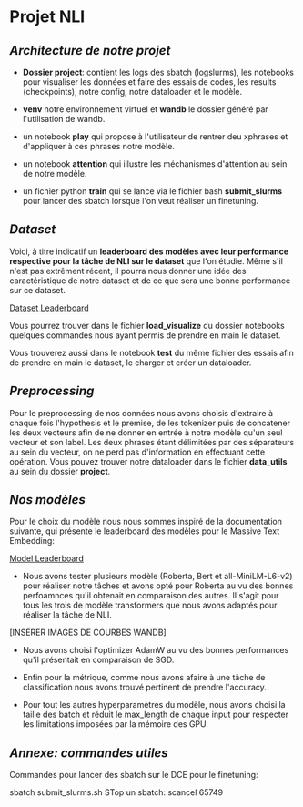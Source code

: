 # Projet NLI

## *Architecture de notre projet*

* **Dossier project**: contient les logs des sbatch (logslurms), les notebooks pour visualiser les données et faire des essais de codes, les results (checkpoints), notre config, notre dataloader et le modèle.

* **venv** notre environnement virtuel et **wandb** le dossier généré par l'utilisation de wandb.

* un notebook **play** qui propose à l'utilisateur de rentrer deu xphrases et d'appliquer à ces phrases notre modèle.

* un notebook **attention** qui illustre les méchanismes d'attention au sein de notre modèle.

* un fichier python **train** qui se lance via le fichier bash **submit_slurms** pour lancer des sbatch lorsque l'on veut réaliser un finetuning.

## *Dataset*

Voici, à titre indicatif un **leaderboard des modèles avec leur performance respective pour la tâche de NLI sur le dataset** que l'on étudie. Même s'il n'est pas extrêment récent, il pourra nous donner une idée des caractéristique de notre dataset et de ce que sera une bonne performance sur ce dataset.

[Dataset Leaderboard](https://nlp.stanford.edu/projects/snli/)

Vous pourrez trouver dans le fichier **load_visualize** du dossier notebooks quelques commandes nous ayant permis de prendre en main le dataset.

Vous trouverez aussi dans le notebook **test** du même fichier des essais afin de prendre en main le dataset, le charger et créer un dataloader.

## *Preprocessing*

Pour le preprocessing de nos données nous avons choisis d'extraire à chaque fois l'hypothesis et le premise, de les tokenizer puis de concatener les deux vecteurs afin de ne donner en entrée à notre modèle qu'un seul vecteur et son label. Les deux phrases étant délimitées par des séparateurs au sein du vecteur, on ne perd pas d'information en effectuant cette opération.
Vous pouvez trouver notre dataloader dans le fichier **data_utils** au sein du dossier **project**.


## *Nos modèles*

Pour le choix du modèle nous nous sommes inspiré de la documentation suivante, qui présente le leaderboard des modèles pour le Massive Text Embedding:

[Model Leaderboard](https://huggingface.co/spaces/mteb/leaderboard)

* Nous avons tester plusieurs modèle (Roberta, Bert et all-MiniLM-L6-v2) pour réaliser notre tâches et avons opté pour Roberta au vu des bonnes perfoamnces qu'il obtenait en comparaison des autres. Il s'agit pour tous les trois de modèle transformers que nous avons adaptés pour réaliser la tâche de NLI.

[INSÉRER IMAGES DE COURBES WANDB]

* Nous avons choisi l'optimizer AdamW au vu des bonnes performances qu'il présentait en comparaison de SGD.

* Enfin pour la métrique, comme nous avons afaire à une  tâche de classification nous avons trouvé pertinent de prendre l'accuracy.

* Pour tout les autres hyperparamètres du modèle, nous avons choisi la taille des batch et réduit le max_length de chaque input pour respecter les limitations imposées par la mémoire des GPU.


## *Annexe: commandes utiles*

Commandes pour lancer des sbatch sur le DCE pour le finetuning: 

sbatch submit_slurms.sh
STop un sbatch: scancel 65749